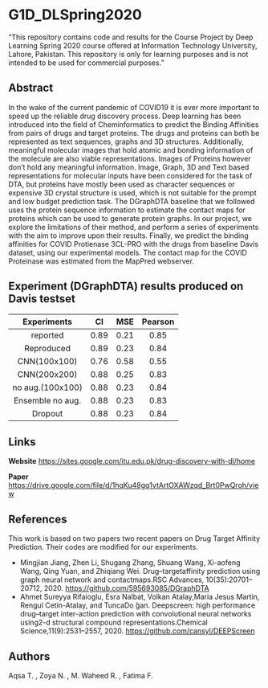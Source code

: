 # G1D_DLSpring2020
“This repository contains code and results for the Course Project by Deep Learning Spring 2020 course offered at Information Technology University, Lahore, Pakistan. This repository is only for learning purposes and is not intended to be used for commercial purposes.”

## Abstract
In the wake of the current pandemic of COVID19 it is ever more important to speed up the reliable drug discovery process. Deep learning has been introduced into the field of Cheminformatics to predict the Binding Affinities from pairs of drugs and target proteins. The drugs and proteins can both be represented as text sequences, graphs and 3D structures. Additionally, meaningful molecular images that hold atomic and bonding information of the molecule are also viable representations. Images of Proteins however don’t hold any meaningful information. Image, Graph, 3D and Text based representations for molecular inputs have been considered for the task of DTA, but proteins have mostly been used as character sequences or expensive 3D crystal structure is used, which is not suitable for the prompt and low budget prediction task. The DGraphDTA baseline that we followed uses the protein sequence information to estimate the contact maps for proteins which can be used to generate protein graphs. In our project, we explore the limitations of their method, and perform a series of experiments with the aim to improve upon their results. Finally, we predict the binding affinities for COVID Protienase 3CL-PRO with the drugs from baseline Davis dataset, using our experimental models. The contact map for the COVID Proteinase was estimated from the MapPred webserver.

## Experiment (DGraphDTA) results produced on Davis testset
|Experiments | CI | MSE | Pearson|
| :---: | :---: | :---: | :---: |
|reported | 0.89 | 0.21 | 0.85|
|Reproduced | 0.89 | 0.23 | 0.84|
|CNN(100x100) | 0.76 | 0.58 | 0.55|
|CNN(200x200) | 0.88 | 0.25 | 0.83|
|no aug.(100x100) | 0.88 | 0.23 | 0.84|
|Ensemble no aug. | 0.88 | 0.23 | 0.83|
|Dropout | 0.88 | 0.23 | 0.84|

## Links
**Website** https://sites.google.com/itu.edu.pk/drug-discovery-with-dl/home  <br>

**Paper** https://drive.google.com/file/d/1hqKu48gq1vtArtOXAWzqd_Brt0PwQroh/view <br>


## References
This work is based on two papers two recent papers on Drug Target Affinity Prediction. Their codes are modified for our experiments. 
* Mingjian Jiang, Zhen Li, Shugang Zhang, Shuang Wang, Xi-aofeng Wang,  Qing Yuan,  and Zhiqiang Wei.   Drug–targetaffinity  prediction  using  graph  neural  network  and  contactmaps.RSC Advances, 10(35):20701–20712, 2020.
https://github.com/595693085/DGraphDTA
* Ahmet  Sureyya  Rifaioglu,   Esra  Nalbat,   Volkan  Atalay,Maria   Jesus   Martin,   Rengul   Cetin-Atalay,   and   TuncaDo ̆gan.   Deepscreen:  high  performance  drug–target  inter-action prediction with convolutional neural networks using2-d structural compound representations.Chemical Science,11(9):2531–2557, 2020.
https://github.com/cansyl/DEEPScreen <br>

## Authors
Aqsa T. , Zoya N. , M. Waheed R. , Fatima F. 

